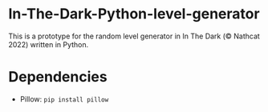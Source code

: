 # In-The-Dark-Python-level-generator

This is a prototype for the random level generator in In The Dark (© Nathcat 2022) written in Python.

# Dependencies

 - Pillow: ```pip install pillow```
